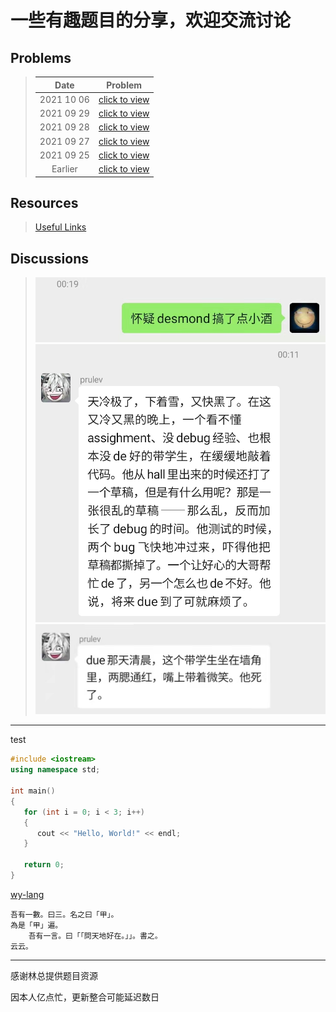 # 一些有趣题目的分享，欢迎交流讨论

## Problems

>|Date|Problem|
>|:-:|:-:|
>|2021 10 06|[click to view](./20211006/README.md)|
>|2021 09 29|[click to view](./20210929/README.md)|
>|2021 09 28|[click to view](./20210928/README.md)|
>|2021 09 27|[click to view](./20210927/README.md)|
>|2021 09 25|[click to view](./20210925/README.md)|
>|Earlier|[click to view](./earlier/README.md)|

## Resources

>[Useful Links](./docs/Useful_Links.md)

## Discussions

>![Ethen_0.jpg](./imgs/Ethen_0.jpg)
>![prulev_0.jpg](./imgs/prulev_0.jpg)
>![prulev_1.jpg](./imgs/prulev_1.jpg)

----

test

```cpp
#include <iostream>
using namespace std;

int main()
{
   for (int i = 0; i < 3; i++)
   {
      cout << "Hello, World!" << endl;
   }

   return 0;
}


```

[wy-lang](https://wy-lang.org/)

```wy
吾有一數。曰三。名之曰「甲」。
為是「甲」遍。
    吾有一言。曰「「問天地好在。」」。書之。
云云。
```

----
感谢林总提供题目资源  
  
因本人亿点忙，更新整合可能延迟数日
